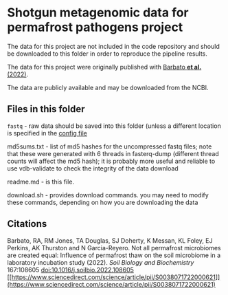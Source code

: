 # Shotgun metagenomic data for permafrost pathogens project

The data for this project are not included in the code repository and should be downloaded to this folder in order to reproduce the pipeline results.

The data for this project were originally published with [Barbato **et al.** (2022)](#citations).

The data are publicly available and may be downloaded from the NCBI.

## Files in this folder

`fastq` - raw data should be saved into this folder (unless a different location is specified in the [config file](/config/config.yaml)

md5sums.txt - list of md5 hashes for the uncompressed fastq files; note that these were generated with 6 threads in fasterq-dump (different thread counts will affect the md5 hash); it is probably more useful and reliable to use vdb-validate to check the integrity of the data download

readme.md - is this file.

download.sh - provides download commands. you may need to modify these commands, depending on how you are downloading the data


## Citations

Barbato, RA, RM Jones, TA Douglas, SJ Doherty, K Messan, KL Foley, EJ Perkins, AK Thurston and N Garcia-Reyero. Not all permafrost microbiomes are created equal: Influence of permafrost thaw on the soil microbiome in a laboratory incubation study (2022). *Soil Biology and Biochemistry* 167:108605 [doi:10.1016/j.soilbio.2022.108605](https://doi.org/10.1016/j.soilbio.2022.108605) [[https://www.sciencedirect.com/science/article/pii/S0038071722000621]](https://www.sciencedirect.com/science/article/pii/S0038071722000621)
